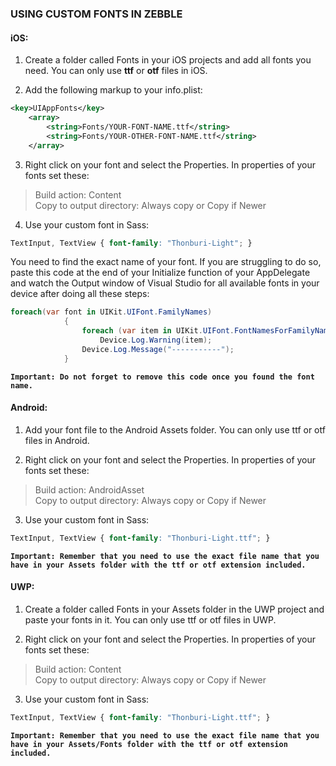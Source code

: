
### USING CUSTOM FONTS IN ZEBBLE

#### iOS:

1. Create a folder called Fonts in your iOS projects and add all fonts you need. You can only use **ttf** or **otf** files in iOS.

2. Add the following markup to your info.plist:

```xml
<key>UIAppFonts</key>
    <array>
        <string>Fonts/YOUR-FONT-NAME.ttf</string>
        <string>Fonts/YOUR-OTHER-FONT-NAME.ttf</string>
    </array>
```

3. Right click on your font and select the Properties. In properties of your fonts set these:

> Build action: Content <br>
Copy to output directory: Always copy or Copy if Newer

4. Use your custom font in Sass:

```css
TextInput, TextView { font-family: "Thonburi-Light"; }
```

You need to find the exact name of your font. If you are struggling to do so, paste this code at the end of your Initialize function of your AppDelegate and watch the Output window of Visual Studio for all available fonts in your device after doing all these steps:

```csharp
foreach(var font in UIKit.UIFont.FamilyNames)
            {
                foreach (var item in UIKit.UIFont.FontNamesForFamilyName(font))
                    Device.Log.Warning(item);
                Device.Log.Message("-----------");
            }
```

**`Important: Do not forget to remove this code once you found the font name.`**
 

#### Android: 

1. Add your font file to the Android Assets folder. You can only use ttf or otf files in Android.

2. Right click on your font and select the Properties. In properties of your fonts set these:

> Build action: AndroidAsset <br>
Copy to output directory: Always copy or Copy if Newer

3. Use your custom font in Sass:

```css
TextInput, TextView { font-family: "Thonburi-Light.ttf"; }
```

**`Important: Remember that you need to use the exact file name that you have in your Assets folder with the ttf or otf extension included.`**

 

#### UWP: 

1. Create a folder called Fonts in your Assets folder in the UWP project and paste your fonts in it. You can only use ttf or otf files in UWP.

2. Right click on your font and select the Properties. In properties of your fonts set these:

> Build action: Content <br>
Copy to output directory: Always copy or Copy if Newer

3. Use your custom font in Sass:

```css
TextInput, TextView { font-family: "Thonburi-Light.ttf"; }
```

**`Important: Remember that you need to use the exact file name that you have in your Assets/Fonts folder with the ttf or otf extension included.`**